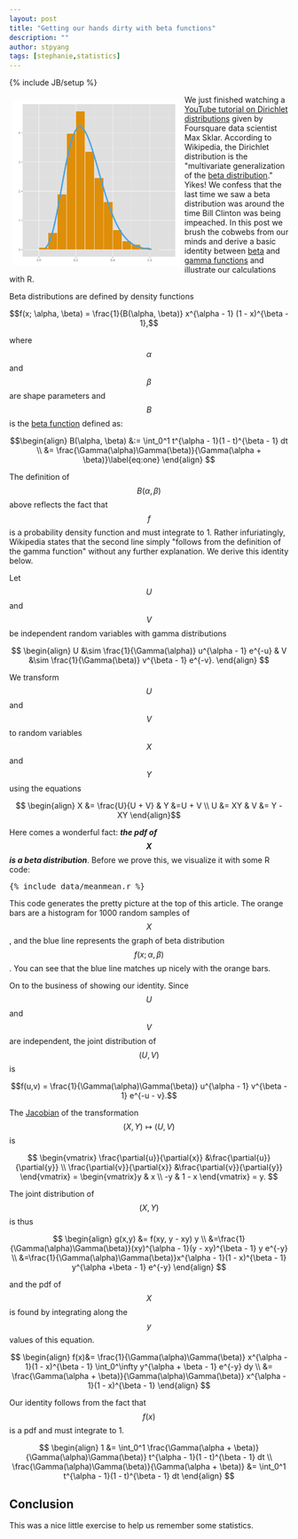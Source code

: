 ```yaml
---
layout: post
title: "Getting our hands dirty with beta functions"
description: ""
author: stpyang
tags: [stephanie,statistics]
---
```

{% include JB/setup %}

<meta property="og:image" content="/assets/data/beta.png" />
<img style="float:left; width: 300px; padding:8px" src="/assets/data/beta.png" alt=""/>

We just finished watching a [YouTube tutorial on Dirichlet distributions][max]
given by Foursquare data scientist Max Sklar.  According to Wikipedia, the
Dirichlet distribution is the "multivariate generalization of the [beta
distribution][wikibetadist]." Yikes!  We confess that the last time we saw a beta
distribution was around the time Bill Clinton was being impeached.  In this post
we brush the cobwebs from our minds and derive a basic identity between
[beta][wikibetafunction] and [gamma functions][wikigammafunction] and illustrate our
calculations with R.

<!-- more -->

Beta distributions are defined by density functions

$$f(x; \alpha, \beta) = \frac{1}{B(\alpha, \beta)} x^{\alpha - 1} (1 -
x)^{\beta - 1},$$

where $$\alpha$$ and $$\beta$$ are shape parameters and $$B$$ is the
[beta function][wikibetafunction] defined as:

$$\begin{align}
B(\alpha, \beta) &:= \int_0^1 t^{\alpha - 1}(1 - t)^{\beta - 1} dt \\ &=
\frac{\Gamma(\alpha)\Gamma(\beta)}{\Gamma(\alpha + \beta)}\label{eq:one}
\end{align}
$$

The definition of $$B(\alpha, \beta)$$ above reflects the fact that
$$f$$ is a probability density function and must integrate to 1.
Rather infuriatingly, Wikipedia states that the second line simply
"follows from the definition of the gamma function" without any
further explanation.  We derive this identity below.

Let $$U$$ and $$V$$ be independent random variables with gamma
distributions

$$
\begin{align}
U &\sim \frac{1}{\Gamma(\alpha)} u^{\alpha - 1} e^{-u}
&
V &\sim \frac{1}{\Gamma(\beta)} v^{\beta - 1} e^{-v}.
\end{align}
$$

We transform $$U$$ and $$V$$ to random variables $$X$$ and $$Y$$ using the equations

$$
\begin{align}
X &= \frac{U}{U + V} &  Y &=U + V \\
U &= XY & V &= Y - XY
\end{align}$$

Here comes a wonderful fact: ***the pdf of $$X$$ is a beta
distribution***.  Before we prove this, we visualize it with some R
code:

<pre>
{% include data/meanmean.r %}
</pre>

This code generates the pretty picture at the top of this article.
The orange bars are a histogram for 1000 random samples of $$X$$, and
the blue line represents the graph of beta distribution
$$f(x;\alpha,\beta)$$.  You can see that the blue line matches up
nicely with the orange bars.

On to the business of showing our identity.  Since $$U$$ and $$V$$ are
independent, the joint distribution of $$(U,V)$$ is

$$f(u,v) = \frac{1}{\Gamma(\alpha)\Gamma(\beta)} u^{\alpha - 1}
v^{\beta - 1} e^{-u - v}.$$

The [Jacobian][jacobian] of the transformation $$(X,Y) \mapsto (U,V)$$ is

$$
\begin{vmatrix}
\frac{\partial{u}}{\partial{x}}
&\frac{\partial{u}}{\partial{y}} \\
\frac{\partial{v}}{\partial{x}}
&\frac{\partial{v}}{\partial{y}}
\end{vmatrix} =
\begin{vmatrix}y & x \\
-y & 1 - x
\end{vmatrix} = y.
$$

The joint distribution of $$(X,Y)$$ is thus

$$
\begin{align}
g(x,y) &= f(xy, y - xy) y
\\
&=\frac{1}{\Gamma(\alpha)\Gamma(\beta)}(xy)^{\alpha - 1}(y - xy)^{\beta - 1}
y e^{-y} \\
&=\frac{1}{\Gamma(\alpha)\Gamma(\beta)}x^{\alpha - 1}(1 - x)^{\beta - 1}
y^{\alpha +\beta - 1} e^{-y}
\end{align}
$$

and the pdf of $$X$$ is found by integrating along the $$y$$ values of
this equation.

$$
\begin{align}
f(x)&= \frac{1}{\Gamma(\alpha)\Gamma(\beta)} x^{\alpha - 1}(1 -
x)^{\beta - 1} \int_0^\infty y^{\alpha + \beta - 1} e^{-y} dy \\
&= \frac{\Gamma(\alpha + \beta)}{\Gamma(\alpha)\Gamma(\beta)} x^{\alpha - 1}(1 -
x)^{\beta - 1}
\end{align}
$$

Our identity follows from the fact that $$f(x)$$ is a pdf and must
integrate to 1.

$$
\begin{align}
1 &= \int_0^1
\frac{\Gamma(\alpha + \beta)}{\Gamma(\alpha)\Gamma(\beta)} t^{\alpha - 1}(1 - t)^{\beta - 1} dt \\
\frac{\Gamma(\alpha)\Gamma(\beta)}{\Gamma(\alpha + \beta)} &=
\int_0^1 t^{\alpha - 1}(1 - t)^{\beta - 1} dt
\end{align}
$$

## Conclusion ##

This was a nice little exercise to help us remember some statistics.

[max]: https://www.youtube.com/watch?v=6k7IzONQOzM
[wikibetadist]: http://en.wikipedia.org/wiki/Beta_distribution
[wikibetafunction]: http://en.wikipedia.org/wiki/Beta_function
[wikigammafunction]: http://en.wikipedia.org/wiki/Gamma_function
[jacobian]: http://en.wikipedia.org/wiki/Jacobian_matrix_and_determinant
